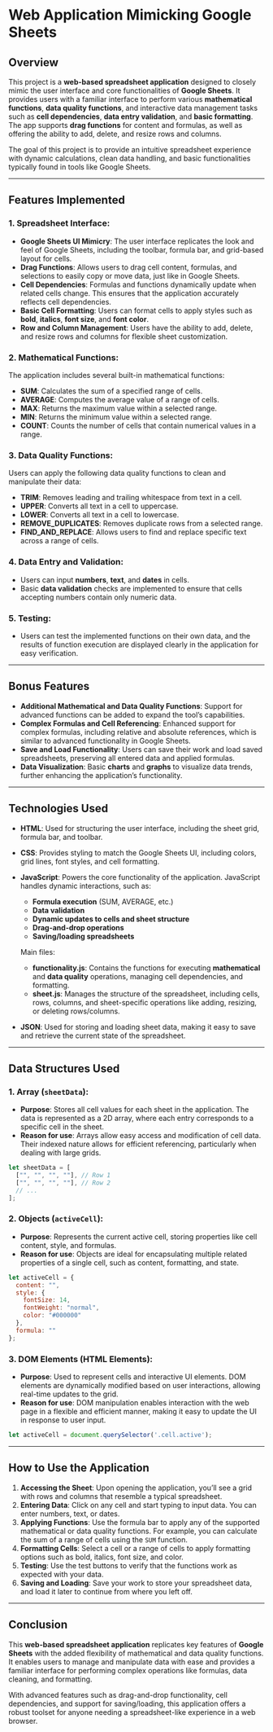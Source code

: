# Web Application Mimicking Google Sheets

## Overview
This project is a **web-based spreadsheet application** designed to closely mimic the user interface and core functionalities of **Google Sheets**. It provides users with a familiar interface to perform various **mathematical functions**, **data quality functions**, and interactive data management tasks such as **cell dependencies**, **data entry validation**, and **basic formatting**. The app supports **drag functions** for content and formulas, as well as offering the ability to add, delete, and resize rows and columns. 

The goal of this project is to provide an intuitive spreadsheet experience with dynamic calculations, clean data handling, and basic functionalities typically found in tools like Google Sheets.

---

## Features Implemented

### 1. Spreadsheet Interface:
- **Google Sheets UI Mimicry**: The user interface replicates the look and feel of Google Sheets, including the toolbar, formula bar, and grid-based layout for cells.
- **Drag Functions**: Allows users to drag cell content, formulas, and selections to easily copy or move data, just like in Google Sheets.
- **Cell Dependencies**: Formulas and functions dynamically update when related cells change. This ensures that the application accurately reflects cell dependencies.
- **Basic Cell Formatting**: Users can format cells to apply styles such as **bold**, **italics**, **font size**, and **font color**.
- **Row and Column Management**: Users have the ability to add, delete, and resize rows and columns for flexible sheet customization.

### 2. Mathematical Functions:
The application includes several built-in mathematical functions:
- **SUM**: Calculates the sum of a specified range of cells.
- **AVERAGE**: Computes the average value of a range of cells.
- **MAX**: Returns the maximum value within a selected range.
- **MIN**: Returns the minimum value within a selected range.
- **COUNT**: Counts the number of cells that contain numerical values in a range.

### 3. Data Quality Functions:
Users can apply the following data quality functions to clean and manipulate their data:
- **TRIM**: Removes leading and trailing whitespace from text in a cell.
- **UPPER**: Converts all text in a cell to uppercase.
- **LOWER**: Converts all text in a cell to lowercase.
- **REMOVE_DUPLICATES**: Removes duplicate rows from a selected range.
- **FIND_AND_REPLACE**: Allows users to find and replace specific text across a range of cells.

### 4. Data Entry and Validation:
- Users can input **numbers**, **text**, and **dates** in cells.
- Basic **data validation** checks are implemented to ensure that cells accepting numbers contain only numeric data.

### 5. Testing:
- Users can test the implemented functions on their own data, and the results of function execution are displayed clearly in the application for easy verification.

---

## Bonus Features

- **Additional Mathematical and Data Quality Functions**: Support for advanced functions can be added to expand the tool’s capabilities.
- **Complex Formulas and Cell Referencing**: Enhanced support for complex formulas, including relative and absolute references, which is similar to advanced functionality in Google Sheets.
- **Save and Load Functionality**: Users can save their work and load saved spreadsheets, preserving all entered data and applied formulas.
- **Data Visualization**: Basic **charts** and **graphs** to visualize data trends, further enhancing the application’s functionality.

---

## Technologies Used

- **HTML**: Used for structuring the user interface, including the sheet grid, formula bar, and toolbar.
- **CSS**: Provides styling to match the Google Sheets UI, including colors, grid lines, font styles, and cell formatting.
- **JavaScript**: Powers the core functionality of the application. JavaScript handles dynamic interactions, such as:
  - **Formula execution** (SUM, AVERAGE, etc.)
  - **Data validation**
  - **Dynamic updates to cells and sheet structure**
  - **Drag-and-drop operations**
  - **Saving/loading spreadsheets**
  
  Main files:
  - **functionality.js**: Contains the functions for executing **mathematical** and **data quality** operations, managing cell dependencies, and formatting.
  - **sheet.js**: Manages the structure of the spreadsheet, including cells, rows, columns, and sheet-specific operations like adding, resizing, or deleting rows/columns.

- **JSON**: Used for storing and loading sheet data, making it easy to save and retrieve the current state of the spreadsheet.
  
---

## Data Structures Used

### 1. **Array (`sheetData`)**:
   - **Purpose**: Stores all cell values for each sheet in the application. The data is represented as a 2D array, where each entry corresponds to a specific cell in the sheet.
   - **Reason for use**: Arrays allow easy access and modification of cell data. Their indexed nature allows for efficient referencing, particularly when dealing with large grids.

```javascript
let sheetData = [
  ["", "", "", ""], // Row 1
  ["", "", "", ""], // Row 2
  // ...
];
```

### 2. **Objects (`activeCell`)**:
   - **Purpose**: Represents the current active cell, storing properties like cell content, style, and formulas.
   - **Reason for use**: Objects are ideal for encapsulating multiple related properties of a single cell, such as content, formatting, and state.

```javascript
let activeCell = {
  content: "",
  style: {
    fontSize: 14,
    fontWeight: "normal",
    color: "#000000"
  },
  formula: ""
};
```

### 3. **DOM Elements (HTML Elements)**:
   - **Purpose**: Used to represent cells and interactive UI elements. DOM elements are dynamically modified based on user interactions, allowing real-time updates to the grid.
   - **Reason for use**: DOM manipulation enables interaction with the web page in a flexible and efficient manner, making it easy to update the UI in response to user input.

```javascript
let activeCell = document.querySelector('.cell.active');
```

---

## How to Use the Application

1. **Accessing the Sheet**: Upon opening the application, you’ll see a grid with rows and columns that resemble a typical spreadsheet.
2. **Entering Data**: Click on any cell and start typing to input data. You can enter numbers, text, or dates.
3. **Applying Functions**: Use the formula bar to apply any of the supported mathematical or data quality functions. For example, you can calculate the sum of a range of cells using the `SUM` function.
4. **Formatting Cells**: Select a cell or a range of cells to apply formatting options such as bold, italics, font size, and color.
5. **Testing**: Use the test buttons to verify that the functions work as expected with your data.
6. **Saving and Loading**: Save your work to store your spreadsheet data, and load it later to continue from where you left off.

---

## Conclusion
This **web-based spreadsheet application** replicates key features of **Google Sheets** with the added flexibility of mathematical and data quality functions. It enables users to manage and manipulate data with ease and provides a familiar interface for performing complex operations like formulas, data cleaning, and formatting. 

With advanced features such as drag-and-drop functionality, cell dependencies, and support for saving/loading, this application offers a robust toolset for anyone needing a spreadsheet-like experience in a web browser.